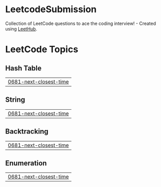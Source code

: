 # LeetcodeSubmission
Collection of LeetCode questions to ace the coding interview! - Created using [LeetHub](https://github.com/QasimWani/LeetHub).

<!---LeetCode Topics Start-->
# LeetCode Topics
## Hash Table
|  |
| ------- |
| [0681-next-closest-time](https://github.com/yoon-yk/LeetcodeSubmission/tree/master/0681-next-closest-time) |
## String
|  |
| ------- |
| [0681-next-closest-time](https://github.com/yoon-yk/LeetcodeSubmission/tree/master/0681-next-closest-time) |
## Backtracking
|  |
| ------- |
| [0681-next-closest-time](https://github.com/yoon-yk/LeetcodeSubmission/tree/master/0681-next-closest-time) |
## Enumeration
|  |
| ------- |
| [0681-next-closest-time](https://github.com/yoon-yk/LeetcodeSubmission/tree/master/0681-next-closest-time) |
<!---LeetCode Topics End-->